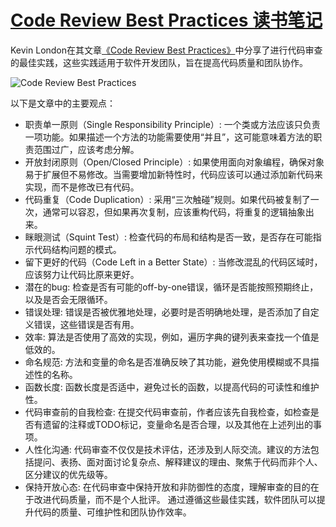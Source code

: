 # [Code Review Best Practices 读书笔记](https://github.com/dotneteye/myblog/issues/7)

Kevin London在其文章[《Code Review Best Practices》](https://www.kevinlondon.com/2015/05/05/code-review-best-practices)中分享了进行代码审查的最佳实践，这些实践适用于软件开发团队，旨在提高代码质量和团队协作。

![Code Review Best Practices](https://github.com/user-attachments/assets/dd17b84f-3c3d-4e81-a1db-52ae70808048)

以下是文章中的主要观点：
- 职责单一原则（Single Responsibility Principle）: 一个类或方法应该只负责一项功能。如果描述一个方法的功能需要使用“并且”，这可能意味着方法的职责范围过广，应该考虑分解。
- 开放封闭原则（Open/Closed Principle）: 如果使用面向对象编程，确保对象易于扩展但不易修改。当需要增加新特性时，代码应该可以通过添加新代码来实现，而不是修改已有代码。
- 代码重复（Code Duplication）: 采用“三次触碰”规则。如果代码被复制了一次，通常可以容忍，但如果再次复制，应该重构代码，将重复的逻辑抽象出来。
- 眯眼测试（Squint Test）: 检查代码的布局和结构是否一致，是否存在可能指示代码结构问题的模式。
-  留下更好的代码（Code Left in a Better State）: 当修改混乱的代码区域时，应该努力让代码比原来更好。
- 潜在的bug: 检查是否有可能的off-by-one错误，循环是否能按照预期终止，以及是否会无限循环。
- 错误处理: 错误是否被优雅地处理，必要时是否明确地处理，是否添加了自定义错误，这些错误是否有用。
- 效率: 算法是否使用了高效的实现，例如，遍历字典的键列表来查找一个值是低效的。
- 命名规范: 方法和变量的命名是否准确反映了其功能，避免使用模糊或不具描述性的名称。
-  函数长度: 函数长度是否适中，避免过长的函数，以提高代码的可读性和维护性。
-  代码审查前的自我检查: 在提交代码审查前，作者应该先自我检查，如检查是否有遗留的注释或TODO标记，变量命名是否合理，以及其他在上述列出的事项。
-  人性化沟通: 代码审查不仅仅是技术评估，还涉及到人际交流。建议的方法包括提问、表扬、面对面讨论复杂点、解释建议的理由、聚焦于代码而非个人、区分建议的优先级等。
-  保持开放心态: 在代码审查中保持开放和非防御性的态度，理解审查的目的在于改进代码质量，而不是个人批评。
通过遵循这些最佳实践，软件团队可以提升代码的质量、可维护性和团队协作效率。

